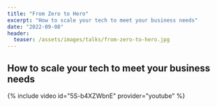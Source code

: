 ```yaml
---
title: "From Zero to Hero"
excerpt: "How to scale your tech to meet your business needs"
date: "2022-09-08"
header:
  teaser: /assets/images/talks/from-zero-to-hero.jpg
---
```

## How to scale your tech to meet your business needs

{% include video id="5S-b4XZWbnE" provider="youtube" %}
